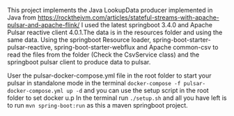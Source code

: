This project implements the Java LookupData producer implemented in Java from https://rockthejvm.com/articles/stateful-streams-with-apache-pulsar-and-apache-flink/ I used the latest springboot 3.4.0 and Apache Pulsar reactive client 4.0.1.The data is in the resources folder and using the same data. Using the springboot Resource loader, spring-boot-starter-pulsar-reactive, spring-boot-starter-webflux and Apache common-csv to read the files from the folder (Check the CsvService class) and the springboot pulsar client to produce data to pulsar. 

User the pulsar-docker-compose.yml file in the root folder to start your pulsar in standalone mode in the terminal ```docker-compose -f pulsar-docker-compose.yml up -d``` and you can use the setup script in the root folder to set docker u.p In the terminal run ```./setup.sh```
and all you have left is to run ```mvn spring-boot:run``` as this a maven springboot project.
